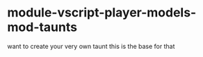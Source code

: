 # module-vscript-player-models-mod-taunts
want to create your very own taunt this is the base for that
